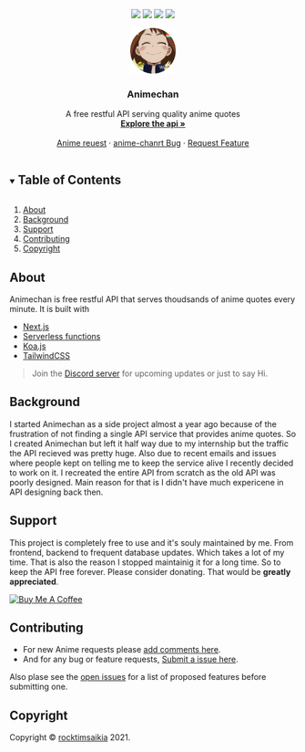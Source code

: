<p align="center">
  <a href="https://github.com/rocktimsaikia/anime-chan/stargazers"><img src="https://img.shields.io/github/stars/rocktimsaikia/anime-chan.svg?style=for-the-badge"/></a>
  <a href="https://github.com/rocktimsaikia/anime-chan/network/members"><img src="https://img.shields.io/github/forks/rocktimsaikia/anime-chan.svg?style=for-the-badge"/></a>
  <a href="https://github.com/rocktimsaikia/anime-chan/issues"><img src="https://img.shields.io/github/issues/rocktimsaikia/anime-chan.svg?style=for-the-badge"/></a>
  <a href="https://github.com/rocktimsaikia/anime-chan/blob/master/LICENSE.txt"><img src="https://img.shields.io/github/license/rocktimsaikia/anime-chan.svg?style=for-the-badge"/></a>
</a>

<!-- PROJECT LOGO -->
<br />
<p align="center">
  <a href="https://github.com/rocktimsaikia/anime-chan">
    <img src="images/animechan_logo.png" alt="Logo" width="80" height="80">
  </a>

  <h3 align="center">Animechan</h3>

  <p align="center">
    A free restful API serving quality anime quotes
    <br />
    <a href="https://animechan.vercel.app/"><strong>Explore the api »</strong></a>
    <br />
    <br />
    <a href="https://github.com/RocktimSaikia/anime-chan/issues/39">Anime reuest</a>
    ·
    <a href="https://github.com/rocktimsaikia/anime-chan/issues">anime-chanrt Bug</a>
    ·
    <a href="https://github.com/rocktimsaikia/anime-chan/issues">Request Feature</a>
  </p>
</p>



<!-- TABLE OF CONTENTS -->
<details open="open">
  <summary><h2 style="display: inline-block">Table of Contents</h2></summary>
  <ol>
    <li><a href="#about">About</a></li>
    <li><a href="#background">Background</a></li>
    <li><a href="#support">Support</a></li>
    <li><a href="#contributing">Contributing</a></li>
    <li><a href="#copyright">Copyright</a></li>
  </ol>
</details>


## About
Animechan is free restful API that serves thoudsands of anime quotes every minute. It is built with

* [Next.js]()
* [Serverless functions]()
* [Koa.js]()
* [TailwindCSS]()


> Join the [Discord server](https://discord.gg/CwZ3jvuu) for upcoming updates or just to say Hi.

<!-- ABOUT THE PROJECT -->
## Background

I started Animechan as a side project almost a year ago because of the frustration of not finding a single API service that provides anime quotes. So I created Animechan but left it half way due to my internship but the traffic the API recieved was pretty huge. Also due to recent emails and issues where people kept on telling me to keep the service alive I recently decided to work on it. I recreated the entire API from scratch as the old API was poorly designed. Main reason for that is I didn't have much expericene in API designing back then.



<!-- USAGE EXAMPLES -->
## Support

This project is completely free to use and it's souly maintained by me. From frontend, backend to frequent database updates. Which takes a lot of my time. That is also the reason I stopped maintainig it for a long time. So to keep the API free forever. Please consider donating. That would be **greatly appreciated**.

<a href="https://www.buymeacoffee.com/7BdaxfI" target="_blank"><img src="https://cdn.buymeacoffee.com/buttons/default-orange.png" alt="Buy Me A Coffee" height="40" width="174"></a>



<!-- CONTRIBUTING -->
## Contributing

- For new Anime requests please [add comments here](https://github.com/RocktimSaikia/anime-chan/issues/39).
- And for any bug or feature requests, [Submit a issue here](https://github.com/RocktimSaikia/anime-chan/issues).

Also plase see the [open issues](https://github.com/rocktimsaikia/anime-chan/issues) for a list of proposed features before submitting one.

<!-- LICENSE -->
## Copyright

Copyright © [rocktimsaikia](https://rocktimsaikia.now.sh) 2021.
